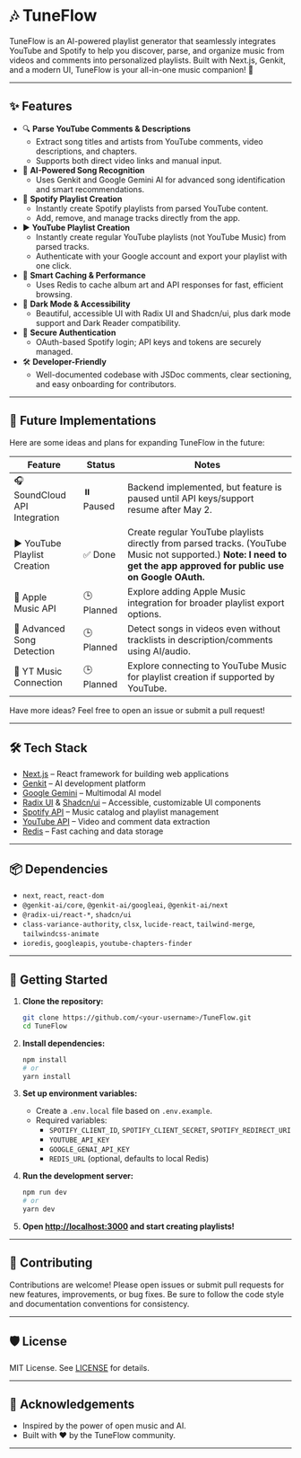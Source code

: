 # 🎶 TuneFlow

TuneFlow is an AI-powered playlist generator that seamlessly integrates YouTube and Spotify to help you discover, parse, and organize music from videos and comments into personalized playlists. Built with Next.js, Genkit, and a modern UI, TuneFlow is your all-in-one music companion! 🚀

---

## ✨ Features

- 🔍 **Parse YouTube Comments & Descriptions**
  - Extract song titles and artists from YouTube comments, video descriptions, and chapters.
  - Supports both direct video links and manual input.
- 🤖 **AI-Powered Song Recognition**
  - Uses Genkit and Google Gemini AI for advanced song identification and smart recommendations.
- 🎵 **Spotify Playlist Creation**
  - Instantly create Spotify playlists from parsed YouTube content.
  - Add, remove, and manage tracks directly from the app.
- ▶️ **YouTube Playlist Creation**
  - Instantly create regular YouTube playlists (not YouTube Music) from parsed tracks.
  - Authenticate with your Google account and export your playlist with one click.
- 🧠 **Smart Caching & Performance**
  - Uses Redis to cache album art and API responses for fast, efficient browsing.
- 🌙 **Dark Mode & Accessibility**
  - Beautiful, accessible UI with Radix UI and Shadcn/ui, plus dark mode support and Dark Reader compatibility.
- 🔑 **Secure Authentication**
  - OAuth-based Spotify login; API keys and tokens are securely managed.
- 🛠️ **Developer-Friendly**
  - Well-documented codebase with JSDoc comments, clear sectioning, and easy onboarding for contributors.

---

## 🚧 Future Implementations

Here are some ideas and plans for expanding TuneFlow in the future:

| Feature                        | Status        | Notes                                                                                       |
|------------------------------- |--------------|--------------------------------------------------------------------------------------------|
| 🎧 SoundCloud API Integration  | ⏸️ Paused     | Backend implemented, but feature is paused until API keys/support resume after May 2.       |
| ▶️ YouTube Playlist Creation   | ✅ Done       | Create regular YouTube playlists directly from parsed tracks. (YouTube Music not supported.) **Note: I need to get the app approved for public use on Google OAuth.** |
| 🍏 Apple Music API             | 🕒 Planned    | Explore adding Apple Music integration for broader playlist export options.                 |
| 🧠 Advanced Song Detection     | 🕒 Planned    | Detect songs in videos even without tracklists in description/comments using AI/audio.      |
| 🎼 YT Music Connection         | 🕒 Planned    | Explore connecting to YouTube Music for playlist creation if supported by YouTube.          |

Have more ideas? Feel free to open an issue or submit a pull request!

---

## 🛠️ Tech Stack

- [Next.js](https://nextjs.org/) – React framework for building web applications
- [Genkit](https://genkit.dev/) – AI development platform
- [Google Gemini](https://deepmind.google/technologies/gemini/) – Multimodal AI model
- [Radix UI](https://www.radix-ui.com/) & [Shadcn/ui](https://ui.shadcn.com/) – Accessible, customizable UI components
- [Spotify API](https://developer.spotify.com/documentation/) – Music catalog and playlist management
- [YouTube API](https://developers.google.com/youtube/v3) – Video and comment data extraction
- [Redis](https://redis.io/) – Fast caching and data storage

---

## 📦 Dependencies

- `next`, `react`, `react-dom`
- `@genkit-ai/core`, `@genkit-ai/googleai`, `@genkit-ai/next`
- `@radix-ui/react-*`, `shadcn/ui`
- `class-variance-authority`, `clsx`, `lucide-react`, `tailwind-merge`, `tailwindcss-animate`
- `ioredis`, `googleapis`, `youtube-chapters-finder`

---

## 🚀 Getting Started

1. **Clone the repository:**

   ```bash
   git clone https://github.com/<your-username>/TuneFlow.git
   cd TuneFlow
   ```

2. **Install dependencies:**

   ```bash
   npm install
   # or
   yarn install
   ```

3. **Set up environment variables:**
   - Create a `.env.local` file based on `.env.example`.
   - Required variables:
     - `SPOTIFY_CLIENT_ID`, `SPOTIFY_CLIENT_SECRET`, `SPOTIFY_REDIRECT_URI`
     - `YOUTUBE_API_KEY`
     - `GOOGLE_GENAI_API_KEY`
     - `REDIS_URL` (optional, defaults to local Redis)
4. **Run the development server:**

   ```bash
   npm run dev
   # or
   yarn dev
   ```

5. **Open [http://localhost:3000](http://localhost:3000) and start creating playlists!**

---

## 📝 Contributing

Contributions are welcome! Please open issues or submit pull requests for new features, improvements, or bug fixes. Be sure to follow the code style and documentation conventions for consistency.

---

## 🛡️ License

MIT License. See [LICENSE](LICENSE) for details.

---

## 🙏 Acknowledgements

- Inspired by the power of open music and AI.
- Built with ❤️ by the TuneFlow community.

---
